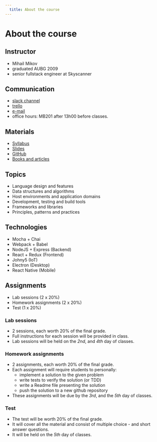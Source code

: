 ```yaml
---
  title: About the course
---
```


# About the course

## Instructor

- Mihail Mikov
- graduated AUBG 2009
- senior fullstack engineer at Skyscanner

## Communication

- [slack channel](https://modern-js.slack.com/)
- [trello](https://trello.com/modernjs)
- [e-mail](mailto:mmikov@aubg.edu)
- office hours: MB201 after 13h00 before classes.

## Materials

- [Syllabus](https://docs.google.com/document/d/1VTjRubw0Bx5LYIMJbjjCV6EN1Y5BkkDUWH5S3b0fU-Y/?usp=sharing)
- [Slides](https://modern-js.github.io)
- [GitHub](https://github.com/modern-js)
- [Books and articles](/books-and-articles/)

## Topics

- Language design and features
- Data structures and algorithms
- Host environments and application domains
- Development, testing and build tools
- Frameworks and libraries
- Principles, patterns and practices

## Technologies

- Mocha + Chai
- Webpack + Babel
- NodeJS + Express (Backend)
- React + Redux (Frontend)
- Johny5 (IoT)
- Electron (Desktop)
- React Native (Mobile)

## Assignments

- Lab sessions (2 x 20%)
- Homework assignments (2 x 20%)
- Test (1 x 20%)

### Lab sessions

- 2 sessions, each worth 20% of the final grade.
- Full instructions for each session will be provided in class.
- Lab sessions will be held on the _2nd_, and _4th_ day of classes.

### Homework assignments

- 2 assignments, each worth 20% of the final grade.
- Each assignment will require students to personally:
  - implement a solution to the given problem
  - write tests to verify the solution (or TDD)
  - write a Readme file presenting the solution
  - push the solution to a new github repository
- These assignments will be due by the _3rd_, and the _5th_ day of classes.

### Test

- The test will be worth 20% of the final grade.
- It will cover all the material and consist of
multiple choice - and short answer questions.
- It will be held on the _5th_ day of classes.
